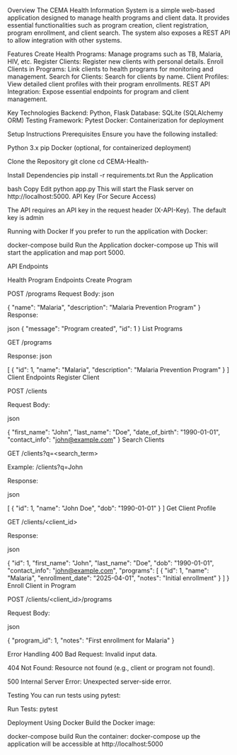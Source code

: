 Overview
The CEMA Health Information System is a simple web-based application designed to manage health programs and client data. It provides essential functionalities such as program creation, client registration, program enrollment, and client search. The system also exposes a REST API to allow integration with other systems.

Features
Create Health Programs: Manage programs such as TB, Malaria, HIV, etc.
Register Clients: Register new clients with personal details.
Enroll Clients in Programs: Link clients to health programs for monitoring and management.
Search for Clients: Search for clients by name.
Client Profiles: View detailed client profiles with their program enrollments.
REST API Integration: Expose essential endpoints for program and client management.

Key Technologies
Backend: Python, Flask
Database: SQLite (SQLAlchemy ORM)
Testing Framework: Pytest
Docker: Containerization for deployment

Setup Instructions
Prerequisites
Ensure you have the following installed:

Python 3.x
pip
Docker (optional, for containerized deployment)

Clone the Repository
git clone <your-repository-url>
cd CEMA-Health-

Install Dependencies
pip install -r requirements.txt
Run the Application

bash
Copy
Edit
python app.py
This will start the Flask server on http://localhost:5000.
API Key (For Secure Access)

The API requires an API key in the request header (X-API-Key). The default key is admin

Running with Docker
If you prefer to run the application with Docker:

docker-compose build
Run the Application
docker-compose up
This will start the application and map port 5000.


API Endpoints

Health Program Endpoints
Create Program

POST /programs
Request Body:
json

{
  "name": "Malaria",
  "description": "Malaria Prevention Program"
}
Response:

json
{
  "message": "Program created",
  "id": 1
}
List Programs

GET /programs

Response:
json

[
  {
    "id": 1,
    "name": "Malaria",
    "description": "Malaria Prevention Program"
  }
]
Client Endpoints
Register Client

POST /clients

Request Body:

json

{
  "first_name": "John",
  "last_name": "Doe",
  "date_of_birth": "1990-01-01",
  "contact_info": "john@example.com"
}
Search Clients

GET /clients?q=<search_term>

Example: /clients?q=John

Response:

json

[
  {
    "id": 1,
    "name": "John Doe",
    "dob": "1990-01-01"
  }
]
Get Client Profile

GET /clients/<client_id>

Response:

json

{
  "id": 1,
  "first_name": "John",
  "last_name": "Doe",
  "dob": "1990-01-01",
  "contact_info": "john@example.com",
  "programs": [
    {
      "id": 1,
      "name": "Malaria",
      "enrollment_date": "2025-04-01",
      "notes": "Initial enrollment"
    }
  ]
}
Enroll Client in Program

POST /clients/<client_id>/programs

Request Body:

json

{
  "program_id": 1,
  "notes": "First enrollment for Malaria"
}

Error Handling
400 Bad Request: Invalid input data.

404 Not Found: Resource not found (e.g., client or program not found).

500 Internal Server Error: Unexpected server-side error.

Testing
You can run tests using pytest:

Run Tests:
pytest


Deployment
Using Docker
Build the Docker image:

docker-compose build
Run the container:
docker-compose up
the application will be accessible at http://localhost:5000
